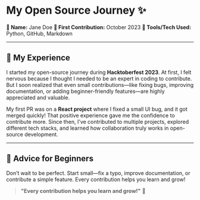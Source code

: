 # My Open Source Journey ✨

**👤 Name:** Jane Doe
**📅 First Contribution:** October 2023
**🔧 Tools/Tech Used:** Python, GitHub, Markdown

---

## 🌟 My Experience

I started my open-source journey during **Hacktoberfest 2023**. At first, I felt nervous because I thought I needed to be an expert in coding to contribute. But I soon realized that even small contributions—like fixing bugs, improving documentation, or adding beginner-friendly features—are highly appreciated and valuable.

My first PR was on a **React project** where I fixed a small UI bug, and it got merged quickly! That positive experience gave me the confidence to contribute more. Since then, I’ve contributed to multiple projects, explored different tech stacks, and learned how collaboration truly works in open-source development.

---

## 📌 Advice for Beginners

Don’t wait to be perfect. Start small—fix a typo, improve documentation, or contribute a simple feature. Every contribution helps you learn and grow!

> **"Every contribution helps you learn and grow!"** 🚀
